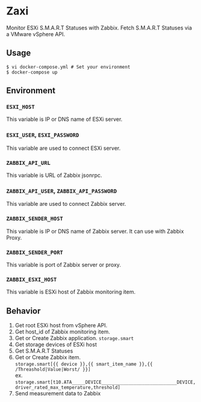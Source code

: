 Zaxi
===

Monitor ESXi S.M.A.R.T Statuses with Zabbix.
Fetch S.M.A.R.T Statuses via a VMware vSphere API.

Usage
---

```
$ vi docker-compose.yml # Set your environment
$ docker-compose up
```

Environment
---

### `ESXI_HOST`

This variable is IP or DNS name of ESXi server.

### `ESXI_USER`, `ESXI_PASSWORD`

This variable are used to connect ESXi server.

### `ZABBIX_API_URL`

This variable is URL of Zabbix jsonrpc.

### `ZABBIX_API_USER`, `ZABBIX_API_PASSWORD`

This variable are used to connect Zabbix server.

### `ZABBIX_SENDER_HOST`

This variable is IP or DNS name of Zabbix server. It can use with Zabbix Proxy.

### `ZABBIX_SENDER_PORT`

This variable is port of Zabbix server or proxy.

### `ZABBIX_ESXI_HOST`

This variable is ESXi host of Zabbix monitoring item.

Behavior
---

1. Get root ESXi host from vSphere API.
2. Get host_id of Zabbix monitoring item.
3. Get or Create Zabbix application. `storage.smart`
4. Get storage devices of ESXi host
5. Get S.M.A.R.T Statuses
6. Get or Create Zabbix item.   
  `storage.smart[{{ device }},{{ smart_item_name }},{{ /Threashold|Value|Worst/ }}]`  
  ex. `storage.smart[t10.ATA_____DEVICE____________________________DEVICE,driver_rated_max_temperature,threshold]	`
7. Send measurement data to Zabbix
